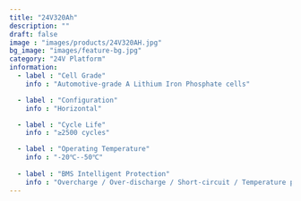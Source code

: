 ```yaml
---
title: "24V320Ah"
description: ""
draft: false
image : "images/products/24V320AH.jpg"
bg_image: "images/feature-bg.jpg"
category: "24V Platform"
information:
  - label : "Cell Grade"
    info : "Automotive-grade A Lithium Iron Phosphate cells"

  - label : "Configuration"
    info : "Horizontal"

  - label : "Cycle Life"
    info : "≥2500 cycles"

  - label : "Operating Temperature"
    info : "-20℃--50℃"
    
  - label : "BMS Intelligent Protection"
    info : "Overcharge / Over-discharge / Short-circuit / Temperature protection"
---
```


